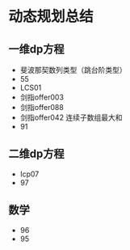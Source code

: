 # 动态规划总结

## 一维dp方程

- 斐波那契数列类型（跳台阶类型）
- 55
- LCS01
- 剑指offer003
- 剑指offer088
- 剑指offer042 连续子数组最大和
- 91

## 二维dp方程

- lcp07
- 97
  
## 数学

- 96
- 95


